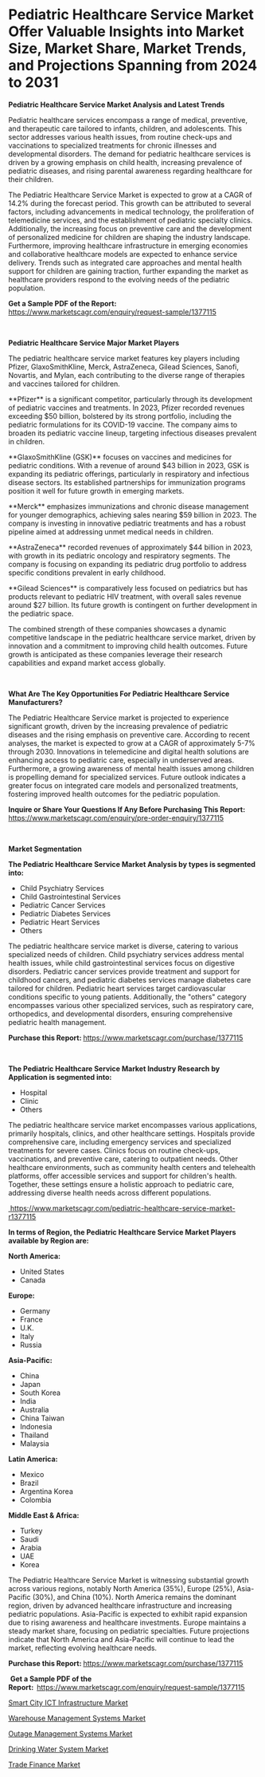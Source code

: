 <p><h1>Pediatric Healthcare Service Market Offer Valuable Insights into Market Size, Market Share, Market Trends, and Projections Spanning from 2024 to 2031</h1></p><p><strong>Pediatric Healthcare Service Market Analysis and Latest Trends</strong></p>
<p><p>Pediatric healthcare services encompass a range of medical, preventive, and therapeutic care tailored to infants, children, and adolescents. This sector addresses various health issues, from routine check-ups and vaccinations to specialized treatments for chronic illnesses and developmental disorders. The demand for pediatric healthcare services is driven by a growing emphasis on child health, increasing prevalence of pediatric diseases, and rising parental awareness regarding healthcare for their children.</p><p>The Pediatric Healthcare Service Market is expected to grow at a CAGR of 14.2% during the forecast period. This growth can be attributed to several factors, including advancements in medical technology, the proliferation of telemedicine services, and the establishment of pediatric specialty clinics. Additionally, the increasing focus on preventive care and the development of personalized medicine for children are shaping the industry landscape. Furthermore, improving healthcare infrastructure in emerging economies and collaborative healthcare models are expected to enhance service delivery. Trends such as integrated care approaches and mental health support for children are gaining traction, further expanding the market as healthcare providers respond to the evolving needs of the pediatric population.</p></p>
<p><strong>Get a Sample PDF of the Report:&nbsp;</strong> <a href="https://www.marketscagr.com/enquiry/request-sample/1377115?utm_campaign=1770&utm_medium=2&utm_source=Github&utm_content=ia&utm_term=23102024&utm_id=pediatric-healthcare-service">https://www.marketscagr.com/enquiry/request-sample/1377115</a></p>
<p>&nbsp;</p>
<p><strong>Pediatric Healthcare Service Major Market Players</strong></p>
<p><p>The pediatric healthcare service market features key players including Pfizer, GlaxoSmithKline, Merck, AstraZeneca, Gilead Sciences, Sanofi, Novartis, and Mylan, each contributing to the diverse range of therapies and vaccines tailored for children.</p><p>**Pfizer** is a significant competitor, particularly through its development of pediatric vaccines and treatments. In 2023, Pfizer recorded revenues exceeding $50 billion, bolstered by its strong portfolio, including the pediatric formulations for its COVID-19 vaccine. The company aims to broaden its pediatric vaccine lineup, targeting infectious diseases prevalent in children.</p><p>**GlaxoSmithKline (GSK)** focuses on vaccines and medicines for pediatric conditions. With a revenue of around $43 billion in 2023, GSK is expanding its pediatric offerings, particularly in respiratory and infectious disease sectors. Its established partnerships for immunization programs position it well for future growth in emerging markets.</p><p>**Merck** emphasizes immunizations and chronic disease management for younger demographics, achieving sales nearing $59 billion in 2023. The company is investing in innovative pediatric treatments and has a robust pipeline aimed at addressing unmet medical needs in children.</p><p>**AstraZeneca** recorded revenues of approximately $44 billion in 2023, with growth in its pediatric oncology and respiratory segments. The company is focusing on expanding its pediatric drug portfolio to address specific conditions prevalent in early childhood.</p><p>**Gilead Sciences** is comparatively less focused on pediatrics but has products relevant to pediatric HIV treatment, with overall sales revenue around $27 billion. Its future growth is contingent on further development in the pediatric space.</p><p>The combined strength of these companies showcases a dynamic competitive landscape in the pediatric healthcare service market, driven by innovation and a commitment to improving child health outcomes. Future growth is anticipated as these companies leverage their research capabilities and expand market access globally.</p></p>
<p>&nbsp;</p>
<p><strong>What Are The Key Opportunities For Pediatric Healthcare Service Manufacturers?</strong></p>
<p><p>The Pediatric Healthcare Service market is projected to experience significant growth, driven by the increasing prevalence of pediatric diseases and the rising emphasis on preventive care. According to recent analyses, the market is expected to grow at a CAGR of approximately 5-7% through 2030. Innovations in telemedicine and digital health solutions are enhancing access to pediatric care, especially in underserved areas. Furthermore, a growing awareness of mental health issues among children is propelling demand for specialized services. Future outlook indicates a greater focus on integrated care models and personalized treatments, fostering improved health outcomes for the pediatric population.</p></p>
<p><strong>Inquire or Share Your Questions If Any Before Purchasing This Report:</strong> <a href="https://www.marketscagr.com/enquiry/pre-order-enquiry/1377115?utm_campaign=1770&utm_medium=2&utm_source=Github&utm_content=ia&utm_term=23102024&utm_id=pediatric-healthcare-service">https://www.marketscagr.com/enquiry/pre-order-enquiry/1377115</a></p>
<p>&nbsp;</p>
<p><strong>Market Segmentation</strong></p>
<p><strong>The Pediatric Healthcare Service Market Analysis by types is segmented into:</strong></p>
<p><ul><li>Child Psychiatry Services</li><li>Child Gastrointestinal Services</li><li>Pediatric Cancer Services</li><li>Pediatric Diabetes Services</li><li>Pediatric Heart Services</li><li>Others</li></ul></p>
<p><p>The pediatric healthcare service market is diverse, catering to various specialized needs of children. Child psychiatry services address mental health issues, while child gastrointestinal services focus on digestive disorders. Pediatric cancer services provide treatment and support for childhood cancers, and pediatric diabetes services manage diabetes care tailored for children. Pediatric heart services target cardiovascular conditions specific to young patients. Additionally, the "others" category encompasses various other specialized services, such as respiratory care, orthopedics, and developmental disorders, ensuring comprehensive pediatric health management.</p></p>
<p><strong>Purchase this Report:&nbsp;</strong><a href="https://www.marketscagr.com/purchase/1377115?utm_campaign=1770&utm_medium=2&utm_source=Github&utm_content=ia&utm_term=23102024&utm_id=pediatric-healthcare-service">https://www.marketscagr.com/purchase/1377115</a></p>
<p>&nbsp;</p>
<p><strong>The Pediatric Healthcare Service Market Industry Research by Application is segmented into:</strong></p>
<p><ul><li>Hospital</li><li>Clinic</li><li>Others</li></ul></p>
<p><p>The pediatric healthcare service market encompasses various applications, primarily hospitals, clinics, and other healthcare settings. Hospitals provide comprehensive care, including emergency services and specialized treatments for severe cases. Clinics focus on routine check-ups, vaccinations, and preventive care, catering to outpatient needs. Other healthcare environments, such as community health centers and telehealth platforms, offer accessible services and support for children's health. Together, these settings ensure a holistic approach to pediatric care, addressing diverse health needs across different populations.</p></p>
<p><a href="https://www.marketscagr.com/pediatric-healthcare-service-market-r1377115?utm_campaign=1770&utm_medium=2&utm_source=Github&utm_content=ia&utm_term=23102024&utm_id=pediatric-healthcare-service">&nbsp;https://www.marketscagr.com/pediatric-healthcare-service-market-r1377115</a></p>
<p><strong>In terms of Region, the Pediatric Healthcare Service Market Players available by Region are:</strong></p>
<p>
    <p> <strong> North America: </strong>
        <ul>
            <li>United States</li>
            <li>Canada</li>
        </ul>
        </p> 
    <p> <strong> Europe: </strong>
        <ul>
            <li>Germany</li>
            <li>France</li>
            <li>U.K.</li>
            <li>Italy</li>
            <li>Russia</li>
        </ul>
        </p> 
    <p> <strong> Asia-Pacific: </strong>
        <ul>
            <li>China</li>
            <li>Japan</li>
            <li>South Korea</li>
            <li>India</li>
            <li>Australia</li>
            <li>China Taiwan</li>
            <li>Indonesia</li>
            <li>Thailand</li>
            <li>Malaysia</li>
        </ul>
        </p> 
    <p> <strong> Latin America: </strong>
        <ul>
            <li>Mexico</li>
            <li>Brazil</li>
            <li>Argentina Korea</li>
            <li>Colombia</li>
        </ul>
        </p> 
    <p> <strong> Middle East & Africa: </strong>
        <ul>
            <li>Turkey</li>
            <li>Saudi</li>
            <li>Arabia</li>
            <li>UAE</li>
            <li>Korea</li>
        </ul>
    </p>
    </p>
<p><p>The Pediatric Healthcare Service Market is witnessing substantial growth across various regions, notably North America (35%), Europe (25%), Asia-Pacific (30%), and China (10%). North America remains the dominant region, driven by advanced healthcare infrastructure and increasing pediatric populations. Asia-Pacific is expected to exhibit rapid expansion due to rising awareness and healthcare investments. Europe maintains a steady market share, focusing on pediatric specialties. Future projections indicate that North America and Asia-Pacific will continue to lead the market, reflecting evolving healthcare needs.</p></p>
<p><strong>Purchase this Report: </strong><a href="https://www.marketscagr.com/purchase/1377115?utm_campaign=1770&utm_medium=2&utm_source=Github&utm_content=ia&utm_term=23102024&utm_id=pediatric-healthcare-service">https://www.marketscagr.com/purchase/1377115</a></p>
<p>&nbsp;<strong>Get a Sample PDF of the Report:&nbsp;&nbsp;</strong><a href="https://www.marketscagr.com/enquiry/request-sample/1377115?utm_campaign=1770&utm_medium=2&utm_source=Github&utm_content=ia&utm_term=23102024&utm_id=pediatric-healthcare-service">https://www.marketscagr.com/enquiry/request-sample/1377115</a></p>
<p><strong></strong></p>
<p><p><a href="https://www.linkedin.com/pulse/strategic-market-insights-navigating-global-smart-city-1qb5e?utm_campaign=1770&utm_medium=2&utm_source=Github&utm_content=ia&utm_term=23102024&utm_id=pediatric-healthcare-service">Smart City ICT Infrastructure Market</a></p><p><a href="https://www.linkedin.com/pulse/warehouse-management-systems-market-segmentation-geographical-em2he?utm_campaign=1770&utm_medium=2&utm_source=Github&utm_content=ia&utm_term=23102024&utm_id=pediatric-healthcare-service">Warehouse Management Systems Market</a></p><p><a href="https://www.linkedin.com/pulse/emerging-technologies-reshaping-outage-management-systems-vdfoe?utm_campaign=1770&utm_medium=2&utm_source=Github&utm_content=ia&utm_term=23102024&utm_id=pediatric-healthcare-service">Outage Management Systems Market</a></p><p><a href="https://www.linkedin.com/pulse/drinking-water-system-market-ecosystem-competitive-landscape-g6coe?utm_campaign=1770&utm_medium=2&utm_source=Github&utm_content=ia&utm_term=23102024&utm_id=pediatric-healthcare-service">Drinking Water System Market</a></p><p><a href="https://www.linkedin.com/pulse/emerging-technologies-reshaping-trade-finance-market-impact-svqje?utm_campaign=1770&utm_medium=2&utm_source=Github&utm_content=ia&utm_term=23102024&utm_id=pediatric-healthcare-service">Trade Finance Market</a></p></p>